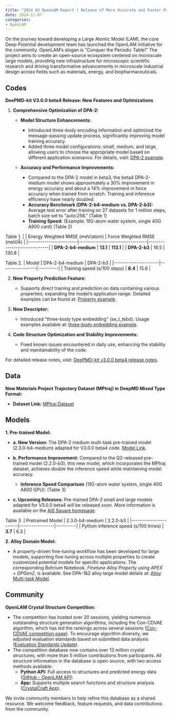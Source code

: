 ```yaml
---
title: "2024 Q3 OpenLAM Report | Release of More Accurate and Faster Pre-trained Model, Crystalline Structure Competition in Full Swing"
date: 2024-11-07
categories:
- OpenLAM
---
```


On the journey toward developing a Large Atomic Model (LAM), the core Deep Potential development team has launched the OpenLAM initiative for the community. OpenLAM’s slogan is "Conquer the Periodic Table!" The project aims to create an open-source ecosystem centered on microscale large models, providing new infrastructure for microscopic scientific research and driving transformative advancements in microscale industrial design across fields such as materials, energy, and biopharmaceuticals.

<!-- more -->

## Codes

**DeePMD-kit V3.0.0 beta4 Release: New Features and Optimizations**

1. **Comprehensive Optimization of DPA-2:**

   - **Model Structure Enhancements:** 
     - Introduced three-body encoding information and optimized the message-passing update process, significantly improving model training accuracy.
     - Added three model configurations: small, medium, and large, allowing users to choose the appropriate model based on different application scenarios. For details, visit: [DPA-2 example](https://github.com/deepmodeling/deepmd-kit/tree/v3.0.0b4/examples/water/dpa2).
   
   - **Accuracy and Performance Improvements:** 
     - Compared to the DPA-2 model in beta3, the beta4 DPA-2-medium model shows approximately a 30% improvement in energy accuracy and about a 14% improvement in force accuracy when trained from scratch. Training and inference efficiency have nearly doubled.
     - **Accuracy Benchmark (DPA-2-b4-medium vs. DPA-2-b3):** Average test error after training on 27 datasets for 1 million steps, batch size set to "auto:256." (Table 1)
     - **Training Speed:** (Example: 192-atom water system, single 40G A800 card) (Table 2)

Table 1.
|                        | Energy Weighted RMSE (meV/atom) | Force Weighted RMSE (meV/Å) |
|------------------------|---------------------------------|-----------------------------|
| **DPA-2-b4-medium**    | **13.1**                        | **113.1**                   |
| **DPA-2-b3**           | 18.5                            | 130.8                       |

Table 2. 
| Model                | DPA-2-b4-medium | DPA-2-b3 |
|----------------------|-----------------|----------|
| Training speed (s/100 steps) | **8.4**          | 15.9     |


2. **New Property Prediction Feature:** 
   - Supports direct training and prediction on data containing various properties, expanding the model’s application range. Detailed examples can be found at: [Property example](https://github.com/deepmodeling/deepmd-kit/tree/v3.0.0b4/examples/property).

3. **New Descriptor:** 
   - Introduced "three-body type embedding" (se_t_tebd). Usage examples available at: [three-body embedding example](https://github.com/deepmodeling/deepmd-kit/tree/v3.0.0b4/examples/water/se_e3_tebd).

4. **Code Structure Optimization and Stability Improvements:** 
   - Fixed known issues encountered in daily use, enhancing the stability and maintainability of the code.

For detailed release notes, visit: [DeePMD-kit v3.0.0 beta4 release notes](https://github.com/deepmodeling/deepmd-kit/releases/tag/v3.0.0b4).

## Data

**New Materials Project Trajectory Dataset (MPtraj) in DeepMD Mixed Type Format:**
- **Dataset Link:** [MPtraj Dataset](https://www.aissquare.com/datasets/detail?pageType=datasets&name=MPtraj&id=2781)

## Models
**1. Pre-trained Model:**
   - **a. New Version:** The DPA-2 medium multi-task pre-trained model (2.3.0-b4-medium) adapted for V3.0.0 beta4 code. [Model Link](https://www.aissquare.com/models/detail?pageType=models&name=DPA-2.3.0-v3.0.0b4&id=279).
   - **b. Performance Improvement:** Compared to the Q2-released pre-trained model (2.2.0-b3), this new model, which incorporates the MPtraj dataset, achieves double the inference speed while maintaining model accuracy.

     - **Inference Speed Comparison** (192-atom water system, single 40G A800 GPU): (Table 3)

   - **c. Upcoming Releases:** Pre-trained DPA-2 small and large models adapted for V3.0.0 beta4 will be released soon. More information is available on the [AIS Square homepage](https://www.aissquare.com/openlam).

Table 3.
| Pretrained Model      | 2.3.0-b4-medium | 2.2.0-b3 |
|-----------------------|-----------------|----------|
| Python inference speed (s/100 times) | **3.7**          | 6.3      |

**2. Alloy Domain Model:** 
   - A property-driven fine-tuning workflow has been developed for large models, supporting fine-tuning across multiple properties to create customized potential models for specific applications. The corresponding Bohrium Notebook, *Finetune Alloy Property using APEX + DPGen2*, is available. See DPA-1&2 alloy large model details at: [Alloy Multi-task Model](https://www.aissquare.com/models/detail?pageType=models&name=DPA-1%25262-53-alloy-multitask-400w%255BEN%255D&id=283).

## Community
**OpenLAM Crystal Structure Competition:**
   - The competition has hosted over 20 sessions, yielding numerous outstanding structure generation algorithms, including the Con-CDVAE algorithm, which has led the rankings across several sessions ([Con-CDVAE competition page](https://bohrium.dp.tech/competitions/8821838186?tab=discuss&postId=8415617783)). To encourage algorithm diversity, we adjusted evaluation standards based on submitted data analysis ([Evaluation Standards Update](https://bohrium.dp.tech/competitions/8821838186?tab=discuss&postId=4170270451)).
   - The competition database now contains over 13 million crystal structures, with more than 5 million contributions from participants. All structure information in the database is open-source, with two access methods available:
     - **Python API:** Full access to structures and predicted energy data ([GitHub - OpenLAM API](https://github.com/deepmodeling/openlam)).
     - **App:** Supports multiple search functions and structure analysis ([CrystalCraft App](https://bohrium.dp.tech/apps/crystalcraft)).

We invite community members to help refine this database as a shared resource. We welcome feedback, feature requests, and data contributions from the community.